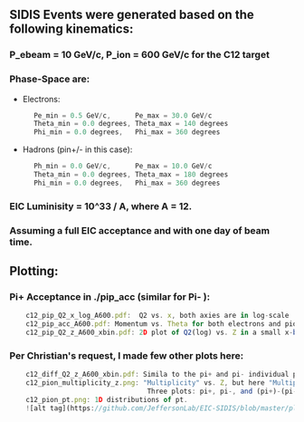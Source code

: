 ## SIDIS Events were generated based on the following kinematics:
### P_ebeam = 10 GeV/c, P_ion = 600 GeV/c for the C12 target
### Phase-Space are:
  * Electrons:   
```js              
      Pe_min = 0.5 GeV/c,      Pe_max = 30.0 GeV/c
      Theta_min = 0.0 degrees, Theta_max = 140 degrees
      Phi_min = 0.0 degrees,   Phi_max = 360 degrees
```
  * Hadrons (pin+/- in this case):
```js
      Ph_min = 0.0 GeV/c,      Pe_max = 10.0 GeV/c
      Theta_min = 0.0 degrees, Theta_max = 180 degrees
      Phi_min = 0.0 degrees,   Phi_max = 360 degrees
```

### EIC Luminisity = 10^33 / A, where A = 12. 
### Assuming a full EIC acceptance and with one day of beam time.

## Plotting:
### Pi+ Acceptance in ./pip_acc (similar for Pi- ):
```js 
    c12_pip_Q2_x_log_A600.pdf:  Q2 vs. x, both axies are in log-scale
    c12_pip_acc_A600.pdf: Momentum vs. Theta for both electrons and pions, respectively.
    c12_pip_Q2_z_A600_xbin.pdf: 2D plot of Q2(log) vs. Z in a small x-bin (0.008<x<0.012). I binned 7 Q2-bins and 7 z-bins and calculate how many counts in each bin with 1-day of EIC running.
```
### Per Christian's request, I made few other plots here:
```js
    c12_diff_Q2_z_A600_xbin.pdf: Simila to the pi+ and pi- individual plots, but here I calculated the differences of pi+ counts to pi- counts.
    c12_pion_multiplicity_z.png: "Multiplicity" vs. Z, but here "Multiplicity" is just simply the ratio of SIDIS XS to inclusive XS. 
                                  Three plots: pi+, pi-, and (pi+)-(pi-)
    c12_pion_pt.png: 1D distributions of pt.
    ![alt tag](https://github.com/JeffersonLab/EIC-SIDIS/blob/master/plots/c12_pion_pt_log.png)
```
    


   
                   
